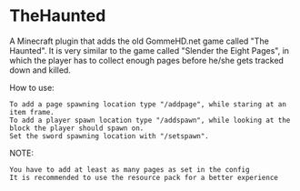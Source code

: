 # TheHaunted
A Minecraft plugin that adds the old GommeHD.net game called "The Haunted". It is very similar to the game called "Slender the Eight Pages", in which the player has to collect enough pages before he/she gets tracked down and killed.

How to use:

    To add a page spawning location type "/addpage", while staring at an item frame.
    To add a player spawn location type "/addspawn", while looking at the block the player should spawn on.
    Set the sword spawning location with "/setspawn".

NOTE:

    You have to add at least as many pages as set in the config
    It is recommended to use the resource pack for a better experience
